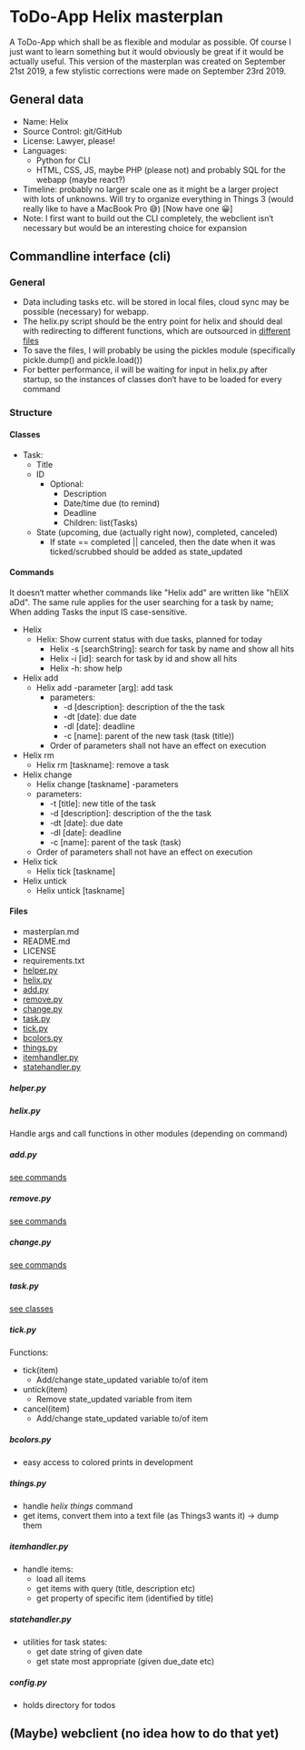 # ToDo-App Helix masterplan

A ToDo-App which shall be as flexible and modular as possible. Of course I just want to learn something but it would obviously be great if it would be actually useful.
This version of the masterplan was created on September 21st 2019, a few stylistic corrections were made on September 23rd 2019.

## General data

- Name: Helix
- Source Control: git/GitHub
- License: Lawyer, please!
- Languages:
  - Python for CLI
  - HTML, CSS, JS, maybe PHP (please not) and probably SQL for the webapp (maybe react?)
- Timeline: probably no larger scale one as it might be a larger project with lots of unknowns. Will try to organize everything in Things 3 (would really like to have a MacBook Pro 😅) [Now have one 😀]
- Note: I first want to build out the CLI completely, the webclient isn‘t necessary but would be an interesting choice for expansion

## Commandline interface (cli)

### General

- Data including tasks etc. will be stored in local files, cloud sync may be possible (necessary) for webapp.
- The helix.py script should be the entry point for helix and should deal with redirecting to different functions, which are outsourced in [different files](####Files)
- To save the files, I will probably be using the pickles module (specifically pickle.dump() and pickle.load())
- For better performance, iI will be waiting for input in helix.py after startup, so the instances of classes don‘t have to be loaded for every command

### Structure

#### Classes

- Task:
  - Title
  - ID
    - Optional:
      - Description
      - Date/time due (to remind)
      - Deadline
      - Children: list(Tasks)
  - State (upcoming, due (actually right now), completed, canceled)
    - If state == completed || canceled, then the date when it was ticked/scrubbed should be added as state_updated


#### Commands

It doesn‘t matter whether commands like "Helix add" are written like "hEliX aDd". The same rule applies for the user searching for a task by name; When adding Tasks the input IS case-sensitive.

- Helix
  - Helix: Show current status with due tasks, planned for today
    - Helix -s [searchString]: search for task by name and show all hits
    - Helix -i [id]: search for task by id and show all hits
    - Helix -h: show help
- Helix add
  - Helix add -parameter [arg]: add task
    - parameters:
      - -d [description]: description of the the task
      - -dt [date]: due date
      - -dl [date]: deadline
      - -c [name]: parent of the new task (task (title))
    - Order of parameters shall not have an effect on execution
- Helix rm
  - Helix rm [taskname]: remove a task
- Helix change
  - Helix change [taskname] -parameters
  - parameters:
    - -t [title]: new title of the task
    - -d [description]: description of the the task
    - -dt [date]: due date
    - -dl [date]: deadline
    - -c [name]: parent of the task (task)
  - Order of parameters shall not have an effect on execution
- Helix tick
  - Helix tick [taskname]
- Helix untick
  - Helix untick [taskname]

#### Files

- masterplan.md
- README.md
- LICENSE
- requirements.txt
- [helper.py](#####helper.py)
- [helix.py](#####helix.py)
- [add.py](#####add.py)
- [remove.py](#####remove.py)
- [change.py](#####change.py)
- [task.py](#####task.py)
- [tick.py](#####tick.py)
- [bcolors.py](#####bcolors.py)
- [things.py](#####things.py)
- [itemhandler.py](#####itemhandler.py)
- [statehandler.py](#####statehandler.py)

##### helper.py

##### helix.py

Handle args and call functions in other modules (depending on command)

##### add.py

[see commands](####Commands)

##### remove.py

[see commands](####Commands)

##### change.py

[see commands](####Commands)

##### task.py

[see classes](####classes)

##### tick.py

Functions:

- tick(item)
  - Add/change state_updated variable to/of item
- untick(item)
  - Remove state_updated variable from item
- cancel(item)
  - Add/change state_updated variable to/of item

##### bcolors.py

- easy access to colored prints in development

##### things.py

- handle _helix things_ command
- get items, convert them into a text file (as Things3 wants it) -> dump them

##### itemhandler.py

- handle items:
  - load all items
  - get items with query (title, description etc)
  - get property of specific item (identified by title)

##### statehandler.py

- utilities for task states:
  - get date string of given date
  - get state most appropriate (given due_date etc)

##### config.py

- holds directory for todos

## (Maybe) webclient (no idea how to do that yet)
